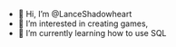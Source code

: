 - 👋 Hi, I’m @LanceShadowheart
- 👀 I’m interested in creating games, 
- 🌱 I’m currently learning how to use SQL

<!---
LanceShadowheart/LanceShadowheart is a ✨ special ✨ repository because its `README.md` (this file) appears on your GitHub profile.
You can click the Preview link to take a look at your changes.
--->
